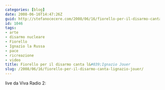 ```yaml
---
categories: [blog]
date: 2008-06-16T14:47:26Z
guid: http://stefanocecere.com/2008/06/16/fiorello-per-il-disarmo-canta-lignazio-jouer/
id: 1046
tags:
- arte
- disarmo nucleare
- Fiorello
- Ignazio la Russa
- pace
- ricreazione
- video
title: Fiorello per il disarmo canta l&#039;Ignazio Jouer
slug: /2008/06/16/fiorello-per-il-disarmo-canta-lignazio-jouer/
---
```


live da Viva Radio 2: